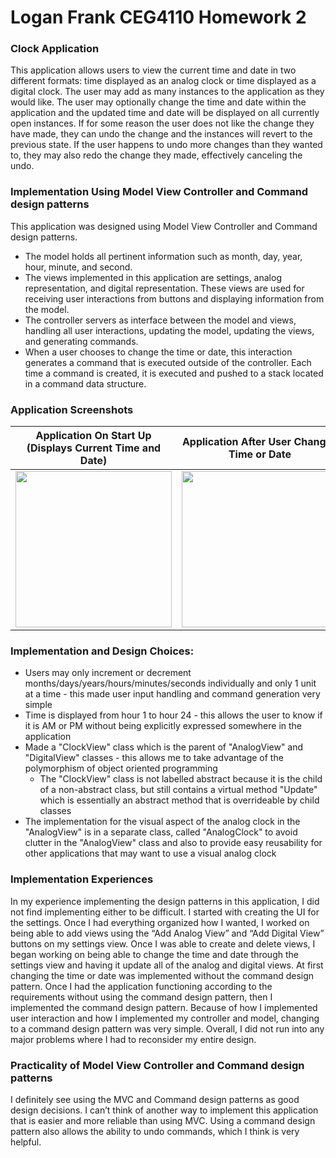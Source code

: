 # Logan Frank CEG4110 Homework 2
### Clock Application
This application allows users to view the current time and date in two different formats: time displayed as an analog clock or time displayed as a digital clock. The user may add as many instances to the application as they would like. The user may optionally change the time and date within the application and the updated time and date will be displayed on all currently open instances. If for some reason the user does not like the change they have made, they can undo the change and the instances will revert to the previous state. If the user happens to undo more changes than they wanted to, they may also redo the change they made, effectively canceling the undo. 

### Implementation Using Model View Controller and Command design patterns
This application was designed using Model View Controller and Command design patterns. 
* The model holds all pertinent information such as month, day, year, hour, minute, and second. 
* The views implemented in this application are settings, analog representation, and digital representation. These views are used for receiving user interactions from buttons and displaying information from the model. 
* The controller servers as interface between the model and views, handling all user interactions, updating the model, updating the views, and generating commands. 
* When a user chooses to change the time or date, this interaction generates a command that is executed outside of the controller. Each time a command is created, it is executed and pushed to a stack located in a command data structure. 

### Application Screenshots
| Application On Start Up (Displays Current Time and Date) | Application After User Changes Time or Date | 
| :---: | :---: |
| <img src="https://github.com/loganfrank/CEG4110_HW2/blob/master/screenshots/normalTime.PNG" alt="" width="250"/> | <img src="https://github.com/loganfrank/CEG4110_HW2/blob/master/screenshots/futureTime.PNG" alt="" width="250"/> |

### Implementation and Design Choices:
* Users may only increment or decrement months/days/years/hours/minutes/seconds individually and only 1 unit at a time - this made user input handling and command generation very simple
* Time is displayed from hour 1 to hour 24 - this allows the user to know if it is AM or PM without being explicitly expressed somewhere in the application
* Made a "ClockView" class which is the parent of "AnalogView" and "DigitalView" classes - this allows me to take advantage of the polymorphism of object oriented programming
   * The "ClockView" class is not labelled abstract because it is the child of a non-abstract class, but still contains a virtual method "Update" which is essentially an abstract method that is overrideable by child classes
* The implementation for the visual aspect of the analog clock in the "AnalogView" is in a separate class, called "AnalogClock" to avoid clutter in the "AnalogView" class and also to provide easy reusability for other applications that may want to use a visual analog clock 


### Implementation Experiences
In my experience implementing the design patterns in this application, I did not find implementing either to be difficult. I started with creating the UI for the settings. Once I had everything organized how I wanted, I worked on being able to add views using the “Add Analog View” and “Add Digital View” buttons on my settings view. Once I was able to create and delete views, I began working on being able to change the time and date through the settings view and having it update all of the analog and digital views. At first changing the time or date was implemented without the command design pattern. Once I had the application functioning according to the requirements without using the command design pattern, then I implemented the command design pattern. Because of how I implemented user interaction and how I implemented my controller and model, changing to a command design pattern was very simple. Overall, I did not run into any major problems where I had to reconsider my entire design. 

### Practicality of Model View Controller and Command design patterns
I definitely see using the MVC and Command design patterns as good design decisions. I can’t think of another way to implement this application that is easier and more reliable than using MVC. Using a command design pattern also allows the ability to undo commands, which I think is very helpful.

